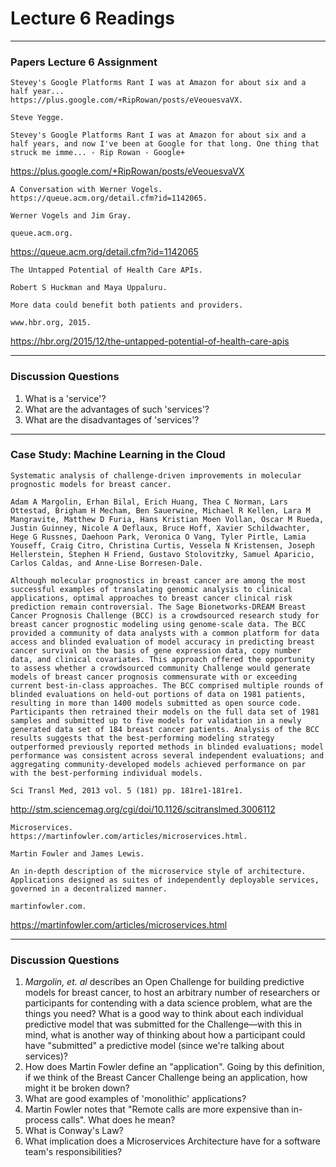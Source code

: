 # Lecture 6 Readings
___

### Papers Lecture 6 Assignment
```
Stevey's Google Platforms Rant I was at Amazon for about six and a half year...
https://plus.google.com/+RipRowan/posts/eVeouesvaVX.

Steve Yegge.

Stevey's Google Platforms Rant I was at Amazon for about six and a half years, and now I've been at Google for that long. One thing that struck me imme... - Rip Rowan - Google+
```
https://plus.google.com/+RipRowan/posts/eVeouesvaVX

```
A Conversation with Werner Vogels.
https://queue.acm.org/detail.cfm?id=1142065.

Werner Vogels and Jim Gray.

queue.acm.org.
```
https://queue.acm.org/detail.cfm?id=1142065

```
The Untapped Potential of Health Care APIs.

Robert S Huckman and Maya Uppaluru.

More data could benefit both patients and providers.

www.hbr.org, 2015.
```
https://hbr.org/2015/12/the-untapped-potential-of-health-care-apis
___
### Discussion Questions
1. What is a 'service'?
2. What are the advantages of such 'services'?
3. What are the disadvantages of 'services'?

___
### Case Study: Machine Learning in the Cloud
```
Systematic analysis of challenge-driven improvements in molecular prognostic models for breast cancer.

Adam A Margolin, Erhan Bilal, Erich Huang, Thea C Norman, Lars Ottestad, Brigham H Mecham, Ben Sauerwine, Michael R Kellen, Lara M Mangravite, Matthew D Furia, Hans Kristian Moen Vollan, Oscar M Rueda, Justin Guinney, Nicole A Deflaux, Bruce Hoff, Xavier Schildwachter, Hege G Russnes, Daehoon Park, Veronica O Vang, Tyler Pirtle, Lamia Youseff, Craig Citro, Christina Curtis, Vessela N Kristensen, Joseph Hellerstein, Stephen H Friend, Gustavo Stolovitzky, Samuel Aparicio, Carlos Caldas, and Anne-Lise Borresen-Dale.

Although molecular prognostics in breast cancer are among the most successful examples of translating genomic analysis to clinical applications, optimal approaches to breast cancer clinical risk prediction remain controversial. The Sage Bionetworks-DREAM Breast Cancer Prognosis Challenge (BCC) is a crowdsourced research study for breast cancer prognostic modeling using genome-scale data. The BCC provided a community of data analysts with a common platform for data access and blinded evaluation of model accuracy in predicting breast cancer survival on the basis of gene expression data, copy number data, and clinical covariates. This approach offered the opportunity to assess whether a crowdsourced community Challenge would generate models of breast cancer prognosis commensurate with or exceeding current best-in-class approaches. The BCC comprised multiple rounds of blinded evaluations on held-out portions of data on 1981 patients, resulting in more than 1400 models submitted as open source code. Participants then retrained their models on the full data set of 1981 samples and submitted up to five models for validation in a newly generated data set of 184 breast cancer patients. Analysis of the BCC results suggests that the best-performing modeling strategy outperformed previously reported methods in blinded evaluations; model performance was consistent across several independent evaluations; and aggregating community-developed models achieved performance on par with the best-performing individual models.

Sci Transl Med, 2013 vol. 5 (181) pp. 181re1-181re1.
```
http://stm.sciencemag.org/cgi/doi/10.1126/scitranslmed.3006112


```
Microservices.
https://martinfowler.com/articles/microservices.html.

Martin Fowler and James Lewis.

An in-depth description of the microservice style of architecture. Applications designed as suites of independently deployable services, governed in a decentralized manner.

martinfowler.com.
```
https://martinfowler.com/articles/microservices.html

___
### Discussion Questions
1. *Margolin, et. al* describes an Open Challenge for building predictive models for breast cancer, to host an arbitrary number of researchers or participants for contending with a data science problem, what are the things you need? What is a good way to think about each individual predictive model that was submitted for the Challenge—with this in mind, what is another way of thinking about how a participant could have "submitted" a predictive model (since we're talking about services)?
2. How does Martin Fowler define an "application". Going by this definition, if we think of the Breast Cancer Challenge being an application, how might it be broken down?
3. What are good examples of 'monolithic' applications?
4. Martin Fowler notes that "Remote calls are more expensive than in-process calls". What does he mean?
5. What is Conway's Law?
6. What implication does a Microservices Architecture have for a software team's responsibilities?
